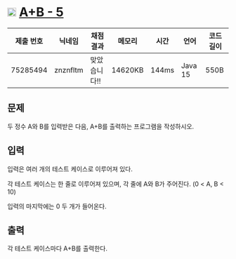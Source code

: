 # <img width="20px"  src="https://d2gd6pc034wcta.cloudfront.net/tier/1.svg" class="solvedac-tier"> [A+B - 5](https://www.acmicpc.net/problem/10952) 

| 제출 번호 | 닉네임 | 채점 결과 | 메모리 | 시간 | 언어 | 코드 길이 |
|---|---|---|---|---|---|---|
|75285494|znznfltm|맞았습니다!! |14620KB|144ms|Java 15|550B|

## 문제
<p>두 정수 A와 B를 입력받은 다음, A+B를 출력하는 프로그램을 작성하시오.</p>

## 입력
<p>입력은 여러 개의 테스트 케이스로 이루어져 있다.</p>

<p>각 테스트 케이스는 한 줄로 이루어져 있으며, 각 줄에 A와 B가 주어진다. (0 < A, B < 10)</p>

<p>입력의 마지막에는 0 두 개가 들어온다.</p>

## 출력
<p>각 테스트 케이스마다 A+B를 출력한다.</p>

